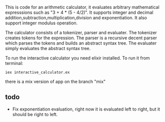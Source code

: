 

This is code for an arithmetic calculator, it evaluates arbitrary mathematical expresssions such as "3 + 4 * (5 - 4/2)". It supports integer and decimal addition,subtraction,multiplication,division and exponentiation. It also support integer modulus operation. 

The calculator consists of a tokenizer, parser and evaluater. The tokenizer creates tokens for the expression. The parser is a recursive decent parser which parses the tokens and builds an abstract syntax tree. The evaluater simply evaluates the abstract syntax tree. 

To run the interactive calculator you need elixir installed. To run it from terminal:

    iex interactive_calculator.ex

there is a mix version of app on the branch "mix"


## todo

* Fix exponentiation evaluation, right now it is evaluated left to right, but it should be right to left.
